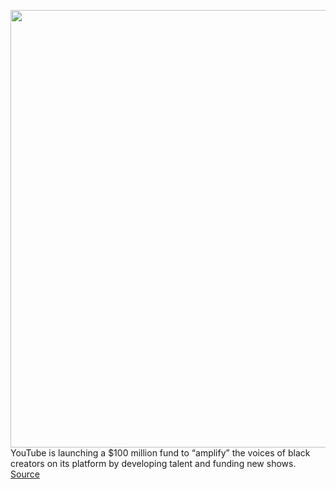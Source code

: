 <img src='https://cdn.vox-cdn.com/thumbor/3L6PKwUIwee2b_60aqsw-m-bD2k=/0x0:2040x1360/1200x800/filters:focal(857x517:1183x843)/cdn.vox-cdn.com/uploads/chorus_image/image/66922964/acastro_180403_1777_youtube_0002.0.jpg' width='700px' /><br/>
YouTube is launching a $100 million fund to “amplify” the voices of black creators on its platform by developing talent and funding new shows.
<a href='https://www.theverge.com/21288066/youtube-black-creator-amplify-fund-initiative-ceo'> Source <a/>